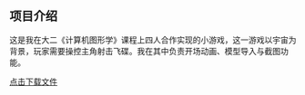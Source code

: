 ## 项目介绍

这是我在大二《计算机图形学》课程上四人合作实现的小游戏，这一游戏以宇宙为背景，玩家需要操控主角射击飞碟。我在其中负责开场动画、模型导入与截图功能。

[点击下载文件](../assets/CGgame.rar)
